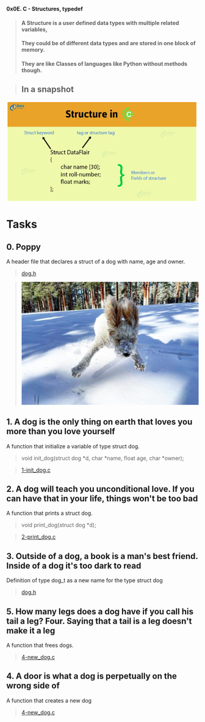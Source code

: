 **0x0E. C - Structures, typedef**

> #### A Structure is a user defined data types with multiple related variables,
> #### They could be of different data types and are stored in one block of memory.
> #### They are like **Classes** of languages like **Python** without methods though.


> ## In a snapshot
![Structs](assets/structs.png)


# Tasks

## **0. Poppy**
A header file that declares a struct of a dog with name, age and owner.
> [dog.h](https://github.com/Viestar/alx-low_level_programming/commit/ec03e344f861e13422f93b4eb07cfb8ba5ce0481)


> ![Poppy love](assets/pop3.png)


## **1. A dog is the only thing on earth that loves you more than you love yourself**
A function that initialize a variable of type struct dog.
> void init_dog(struct dog *d, char *name, float age, char *owner);

> [1-init_dog.c](https://github.com/Viestar/alx-low_level_programming/commit/4adebe54efc8dd6db416a07596d094ebf21148e1)


## **2. A dog will teach you unconditional love. If you can have that in your life, things won't be too bad**
A function that prints a struct dog.
> void print_dog(struct dog *d);

> [2-print_dog.c](https://github.com/Viestar/alx-low_level_programming/commit/d3333cfe9247ce3cfee916e478eee7110d1a2e55)


## **3. Outside of a dog, a book is a man's best friend. Inside of a dog it's too dark to read**
Definition of type dog_t as a new name for the type struct dog
> [dog.h](https://github.com/Viestar/alx-low_level_programming/commit/c43ec94b1a24d67a8f82e060654170f45588b28)


## **5. How many legs does a dog have if you call his tail a leg? Four. Saying that a tail is a leg doesn't make it a leg**
A function that frees dogs.
> [4-new_dog.c](https://github.com/Viestar/alx-low_level_programming/commit/1069d76bf474560f91629950ef300af5ac470cdb)


## **4. A door is what a dog is perpetually on the wrong side of**
A function that creates a new dog
> [4-new_dog.c](https://github.com/Viestar/alx-low_level_programming/commit/5ed405b0fe95c9ce037dbf4928d81701af09f04f)